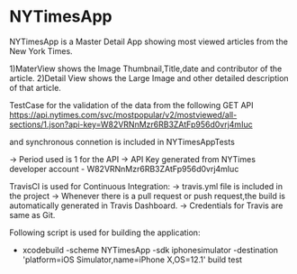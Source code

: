 # NYTimesApp

NYTimesApp is a Master Detail App showing most viewed articles from the New York Times.

1)MaterView shows the Image Thumbnail,Title,date and contributor of the article.
2)Detail View shows the Large Image and other detailed description of that article.


TestCase for the validation of the data from the following GET API
https://api.nytimes.com/svc/mostpopular/v2/mostviewed/all-sections/1.json?api-key=W82VRNnMzr6RB3ZAtFp956d0vrj4mIuc

and synchronous connetion is included in NYTimesAppTests

-> Period used is 1 for the API
-> API Key generated from NYTimes developer account - W82VRNnMzr6RB3ZAtFp956d0vrj4mIuc


TravisCI is used for Continuous Integration:
-> travis.yml file is included in the project
-> Whenever there is a pull request or push request,the build is automatically generated in Travis Dashboard.
-> Credentials for Travis are same as Git.

Following script is used for building the application:

- xcodebuild -scheme NYTimesApp -sdk iphonesimulator -destination 'platform=iOS Simulator,name=iPhone X,OS=12.1' build test




